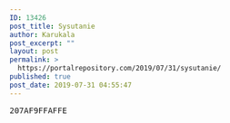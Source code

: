 ```yaml
---
ID: 13426
post_title: Sysutanie
author: Karukala
post_excerpt: ""
layout: post
permalink: >
  https://portalrepository.com/2019/07/31/sysutanie/
published: true
post_date: 2019-07-31 04:55:47
---
```

<pre>207AF9FFAFFE</pre>